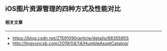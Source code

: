 ## iOS图片资源管理的四种方式及性能对比





#### 相关文章

-----

- https://blog.csdn.net/Z1591090/article/details/88355955
- http://lingyuncxb.com/2019/04/14/HumbleAssetCatalog/

